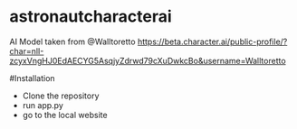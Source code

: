 # astronautcharacterai

AI Model taken from @Walltoretto
https://beta.character.ai/public-profile/?char=nlI-zcyxVngHJ0EdAECYG5AsqjyZdrwd79cXuDwkcBo&username=Walltoretto


#Installation
- Clone the repository
- run app.py
- go to the local website
